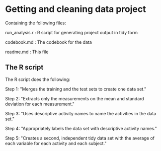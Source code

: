 Getting and cleaning data project
=================================

Containing the following files:

run_analysis.r : R script for generating project output in tidy form

codebook.md : The codebook for the data

readme.md : This file

The R script
------------

The R script does the following:

Step 1: "Merges the training and the test sets to create one data set."

Step 2: "Extracts only the measurements on the mean and standard deviation for each measurement."

Step 3: "Uses descriptive activity names to name the activities in the data set."

Step 4: "Appropriately labels the data set with descriptive activity names."

Step 5: "Creates a second, independent tidy data set with the average of each variable for each activity and each subject."

